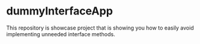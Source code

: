 # dummyInterfaceApp

This repository is showcase project that is showing you how to easily avoid implementing unneeded interface methods. 
